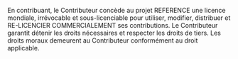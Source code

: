 En contribuant, le Contributeur concède au projet REFERENCE une licence mondiale,
irrévocable et sous-licenciable pour utiliser, modifier, distribuer et
RE-LICENCIER COMMERCIALEMENT ses contributions. Le Contributeur garantit détenir
les droits nécessaires et respecter les droits de tiers. Les droits moraux
demeurent au Contributeur conformément au droit applicable.
